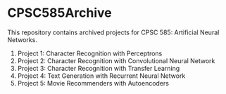 # CPSC585Archive
This repository contains archived projects for CPSC 585: Artificial Neural Networks.

1. Project 1: Character Recognition with Perceptrons
2. Project 2: Character Recognition with Convolutional Neural Network
3. Project 3: Character Recognition with Transfer Learning
4. Project 4: Text Generation with Recurrent Neural Network
5. Project 5: Movie Recommenders with Autoencoders